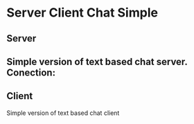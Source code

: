 # Server Client Chat Simple
## Server

Simple version of text based chat server.
Conection:
-

## Client

Simple version of text based chat client
